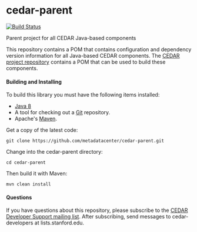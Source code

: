# cedar-parent

[![Build Status](https://travis-ci.org/metadatacenter/cedar-parent.svg?branch=master)](https://travis-ci.org/metadatacenter/cedar-parent)

Parent project for all CEDAR Java-based components

This repository contains a POM that contains configuration and dependency version information for all Java-based CEDAR components.
The [CEDAR project repository](https://github.com/metadatacenter/cedar-project) contains a POM that can be used to build these components.

#### Building and Installing

To build this library you must have the following items installed:

+ [Java 8](http://www.oracle.com/technetwork/java/javase/downloads/index.html)
+ A tool for checking out a [Git](http://git-scm.com/) repository.
+ Apache's [Maven](http://maven.apache.org/index.html).

Get a copy of the latest code:

    git clone https://github.com/metadatacenter/cedar-parent.git

Change into the cedar-parent directory:

    cd cedar-parent 

Then build it with Maven:

    mvn clean install

#### Questions

If you have questions about this repository, please subscribe to the [CEDAR Developer Support
mailing list](https://mailman.stanford.edu/mailman/listinfo/cedar-developers).
After subscribing, send messages to cedar-developers at lists.stanford.edu.


